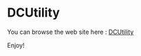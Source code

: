 #  DCUtility

You can browse the web site here : <a href="https://dcutility.github.io/" title="DCUtility web site">DCUtility</a>

Enjoy!
